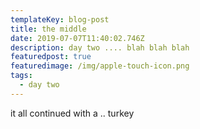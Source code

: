 ```yaml
---
templateKey: blog-post
title: the middle
date: 2019-07-07T11:40:02.746Z
description: day two .... blah blah blah
featuredpost: true
featuredimage: /img/apple-touch-icon.png
tags:
  - day two
---
```

it all continued with a ..
turkey
